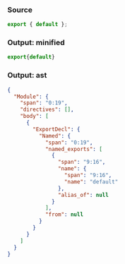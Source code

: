 ### Source
```js source:module
export { default };
```

### Output: minified
```js
export{default}
```

### Output: ast
```json
{
  "Module": {
    "span": "0:19",
    "directives": [],
    "body": [
      {
        "ExportDecl": {
          "Named": {
            "span": "0:19",
            "named_exports": [
              {
                "span": "9:16",
                "name": {
                  "span": "9:16",
                  "name": "default"
                },
                "alias_of": null
              }
            ],
            "from": null
          }
        }
      }
    ]
  }
}
```
